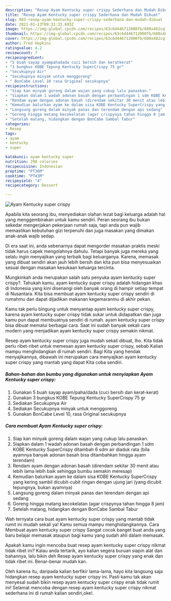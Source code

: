 ```yaml
---
description: "Resep Ayam Kentucky super crispy Sederhana dan Mudah Dibuat"
title: "Resep Ayam Kentucky super crispy Sederhana dan Mudah Dibuat"
slug: 983-resep-ayam-kentucky-super-crispy-sederhana-dan-mudah-dibuat
date: 2021-01-13T09:31:33.693Z
image: https://img-global.cpcdn.com/recipes/63c6d446712000fb/680x482cq70/ayam-kentucky-super-crispy-foto-resep-utama.jpg
thumbnail: https://img-global.cpcdn.com/recipes/63c6d446712000fb/680x482cq70/ayam-kentucky-super-crispy-foto-resep-utama.jpg
cover: https://img-global.cpcdn.com/recipes/63c6d446712000fb/680x482cq70/ayam-kentucky-super-crispy-foto-resep-utama.jpg
author: Fred Hopkins
ratingvalue: 4.2
reviewcount: 7
recipeingredient:
- "5 buah sayap ayampahadada cuci bersih dan keratkerat"
- "3 bungkus KOBE Tepung Kentucky SuperCrispy 75 gr"
- "Secukupnya Air"
- "Secukupnya minyak untuk menggoreng"
- " BonCabe Level 10 rasa Original secukupnya"
recipeinstructions:
- "Siap kan minyak goreng dalam wajan yang cukup lalu panaskan."
- "Siapkan dalam 1 wadah adonan basah dengan perbandingan 1 sdm KOBE Kentucky SuperCrispy ditambah 6 sdm air diaduk rata (bila ayamnya banyak adonan basah bisa ditambahkan hingga ayam terendam)"
- "Rendam ayam dengan adonan basah (direndam sekitar 30 menit atau lebih lama lebih baik sehingga bumbu semakin meresap)"
- "Kemudian balurkan ayam ke dalam sisa KOBE Kentucky SuperCrispy yang kering sambil dicubit-cubit ringan dengan ujung jari (yang dicubit tepungnya, bukan ayamnya)"
- "Langsung goreng dalam minyak panas dan terendam dengan api sedang"
- "Goreng hingga matang kecokelatan (agar crispynya tahan hingga 8 jam)"
- "Setelah matang, hidangkan dengan BonCabe Sambal Tabur"
categories:
- Resep
tags:
- ayam
- kentucky
- super

katakunci: ayam kentucky super 
nutrition: 298 calories
recipecuisine: Indonesian
preptime: "PT36M"
cooktime: "PT43M"
recipeyield: "4"
recipecategory: Dessert

---
```



![Ayam Kentucky super crispy](https://img-global.cpcdn.com/recipes/63c6d446712000fb/680x482cq70/ayam-kentucky-super-crispy-foto-resep-utama.jpg)

Apabila kita seorang ibu, menyediakan olahan lezat bagi keluarga adalah hal yang menggembirakan untuk kamu sendiri. Peran seorang ibu bukan sekedar mengerjakan pekerjaan rumah saja, tapi anda pun wajib memastikan kebutuhan gizi terpenuhi dan juga masakan yang dimakan anak-anak wajib sedap.

Di era  saat ini, anda sebenarnya dapat mengorder masakan praktis meski tidak harus capek mengolahnya dahulu. Tetapi banyak juga mereka yang selalu ingin menyajikan yang terbaik bagi keluarganya. Karena, memasak yang dibuat sendiri akan jauh lebih bersih dan kita pun bisa menyesuaikan sesuai dengan masakan kesukaan keluarga tercinta. 



Mungkinkah anda merupakan salah satu penyuka ayam kentucky super crispy?. Tahukah kamu, ayam kentucky super crispy adalah hidangan khas di Indonesia yang kini disenangi oleh banyak orang di hampir setiap tempat di Nusantara. Kita bisa membuat ayam kentucky super crispy sendiri di rumahmu dan dapat dijadikan makanan kegemaranmu di akhir pekan.

Kamu tak perlu bingung untuk menyantap ayam kentucky super crispy, karena ayam kentucky super crispy tidak sukar untuk didapatkan dan juga kamu pun dapat membuatnya sendiri di rumah. ayam kentucky super crispy bisa dibuat memalui berbagai cara. Saat ini sudah banyak sekali cara modern yang menjadikan ayam kentucky super crispy semakin nikmat.

Resep ayam kentucky super crispy juga mudah sekali dibuat, lho. Kita tidak perlu ribet-ribet untuk memesan ayam kentucky super crispy, sebab Kalian mampu menghidangkan di rumah sendiri. Bagi Kita yang hendak menyajikannya, dibawah ini merupakan cara menyajikan ayam kentucky super crispy yang mantab yang dapat Kita coba sendiri.

<!--inarticleads1-->

##### Bahan-bahan dan bumbu yang digunakan untuk menyiapkan Ayam Kentucky super crispy:

1. Gunakan 5 buah sayap ayam/paha/dada (cuci bersih dan kerat-kerat)
1. Gunakan 3 bungkus KOBE Tepung Kentucky SuperCrispy 75 gr
1. Sediakan Secukupnya Air
1. Sediakan Secukupnya minyak untuk menggoreng
1. Gunakan  BonCabe Level 10, rasa Original secukupnya




<!--inarticleads2-->

##### Cara membuat Ayam Kentucky super crispy:

1. Siap kan minyak goreng dalam wajan yang cukup lalu panaskan.
1. Siapkan dalam 1 wadah adonan basah dengan perbandingan 1 sdm KOBE Kentucky SuperCrispy ditambah 6 sdm air diaduk rata (bila ayamnya banyak adonan basah bisa ditambahkan hingga ayam terendam)
1. Rendam ayam dengan adonan basah (direndam sekitar 30 menit atau lebih lama lebih baik sehingga bumbu semakin meresap)
1. Kemudian balurkan ayam ke dalam sisa KOBE Kentucky SuperCrispy yang kering sambil dicubit-cubit ringan dengan ujung jari (yang dicubit tepungnya, bukan ayamnya)
1. Langsung goreng dalam minyak panas dan terendam dengan api sedang
1. Goreng hingga matang kecokelatan (agar crispynya tahan hingga 8 jam)
1. Setelah matang, hidangkan dengan BonCabe Sambal Tabur




Wah ternyata cara buat ayam kentucky super crispy yang mantab tidak rumit ini mudah sekali ya! Kamu semua mampu menghidangkannya. Cara Membuat ayam kentucky super crispy Sangat cocok banget buat anda yang baru belajar memasak ataupun bagi kamu yang sudah ahli dalam memasak.

Apakah kamu ingin mencoba buat resep ayam kentucky super crispy nikmat tidak ribet ini? Kalau anda tertarik, ayo kalian segera buruan siapin alat dan bahannya, lalu bikin deh Resep ayam kentucky super crispy yang enak dan tidak ribet ini. Benar-benar mudah kan. 

Oleh karena itu, daripada kalian berfikir lama-lama, hayo kita langsung saja hidangkan resep ayam kentucky super crispy ini. Pasti kamu tak akan menyesal sudah bikin resep ayam kentucky super crispy enak tidak rumit ini! Selamat mencoba dengan resep ayam kentucky super crispy nikmat sederhana ini di rumah kalian sendiri,oke!.

